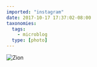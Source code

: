 ```yaml
---
imported: "instagram"
date: 2017-10-17 17:37:02-08:00
taxonomies:
  tags:
    - microblog
  type: [photo]
---
```

![Zion](/media/images/photos/2017/10/4c8406c10726556a23a21d5794307094.jpg)

